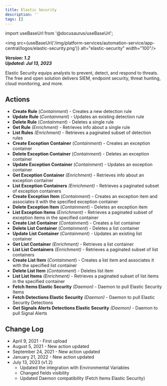 ```yaml
---
title: Elastic Security
description: ''
tags: []
---
```

import useBaseUrl from '@docusaurus/useBaseUrl';

<img src={useBaseUrl('/img/platform-services/automation-service/app-central/logos/elastic-security.png')} alt="elastic-security" width="100"/>

***Version: 1.2  
Updated: Jul 13, 2023***

Elastic Security equips analysts to prevent, detect, and respond to threats. The free and open solution delivers SIEM, endpoint security, threat hunting, cloud monitoring, and more. 

## Actions

* **Create Rule** (*Containment*) - Creates a new detection rule
* **Update Rule** (*Containment*) - Updates an existing detection rule
* **Delete Rule** (*Containment*) - Deletes a single rule
* **Get Rule** *(Enrichment)* - Retrieves info about a single rule
* **List Rules** *(Enrichment)* - Retrieves a paginated subset of detection rules
* **Create Exception Container** (*Containment*) - Creates an exception container
* **Delete Exception Container** (*Containment*) - Deletes an exception container
* **Update Exception Container** (*Containment*) - Updates an exception container
* **Get Exception Container** *(Enrichment)* - Retrieves info about an exception container
* **List Exception Containers** *(Enrichment)* - Retrieves a paginated subset of exception containers
* **Create Exception Item** (*Containment*) - Creates an exception item and associates it with the specified exception container
* **Delete Exception Item** (*Containment*) - Deletes an exception item
* **List Exception Items** *(Enrichment)* - Retrieves a paginated subset of exception items in the specified container
* **Create List Container** (*Containment*) - Creates a list container
* **Delete List Container** (*Containment*) - Deletes a list container
* **Update List Container** (*Containment*) - Updates an existing list container
* **Get List Container** *(Enrichment)* - Retrieves a list container
* **List List Containers** *(Enrichment)* - Retrieves a paginated subset of list containers
* **Create List Item** (*Containment*) - Creates a list item and associates it with the specified list container
* **Delete List Item** (*Containment*) - Deletes list item
* **List List Items** *(Enrichment)* - Retrieves a paginated subset of list items in the specified container
* **Fetch Items Elastic Security** *(Daemon)* - Daemon to pull Elastic Security Items
* **Fetch Detections Elastic Security** *(Daemon)* - Daemon to pull Elastic Security Detections
* **Get Signals Alerts Detections Elastic Security** *(Daemon)* - Daemon to pull Signal Alerts

## Change Log

* April 9, 2021 - First upload
* August 5, 2021 - New action updated
* September 24, 2021 - New action updated
* January 21, 2022 - New action updated
* July 13, 2023 (v1.2)
	+ Updated the integration with Environmental Variables
	+ Changed fields visibility
	+ Updated Daemon compatibility (Fetch Items Elastic Security)
